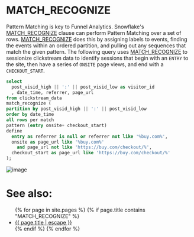 # MATCH_RECOGNIZE

Pattern Matching is key to Funnel Analytics. Snowflake's [MATCH_RECOGNIZE](applied-overview-of-MATCH_RECOGNIZE-clause.md) clause can perform Pattern Matching over a set of rows. [MATCH_RECOGNIZE](applied-overview-of-MATCH_RECOGNIZE-clause.md) does this by assigning labels to events, finding the events within an ordered partition, and pulling out any sequences that match the given pattern. The following query uses [MATCH_RECOGNIZE](applied-overview-of-MATCH_RECOGNIZE-clause.md) to sessionize clickstream data to identify sessions that begin with an `ENTRY` to the site, then have
a series of `ONSITE` page views, and end with a `CHECKOUT_START`. 


```sql
select 
  post_visid_high || ':' || post_visid_low as visitor_id  
  , date_time, referrer, page_url
from clickstream_data 
match_recognize (
partition by post_visid_high || ':' || post_visid_low
order by date_time
all rows per match
pattern (entry onsite+ checkout_start)
define 
  entry as referrer is null or referrer not like '%buy.com%',
  onsite as page_url like '%buy.com%' 
    and page_url not like 'https://buy.com/checkout/%',
  checkout_start as page_url like 'https://buy.com/checkout/%'
);
```


![image](https://user-images.githubusercontent.com/121721444/210282428-7fdf6c5d-5b28-475e-b094-51581b4def14.png)

# See also:
<ul id="recent-articles">
{% for page in site.pages %}
    {% if page.title contains "MATCH_RECOGNIZE" %}
    <li>
    <a href="{{ page.url | relative_url }}">{{ page.title | escape }}</a>
    </li>
    {% endif %}
{% endfor %}
</ul>
